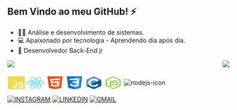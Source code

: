 ## Bem Vindo ao meu GitHub! ⚡
- 👨‍💻 Análise e desenvolvimento de sistemas.  
- 💻 Apaixonado por tecnologia - Aprendendo dia após dia.
- 🤖 Desenvolvedor Back-End jr

<div>
  
  <img  height="180em" src="https://github-readme-stats.vercel.app/api?username=marlonknupp&show_icons=true&theme=great-gatsby&include_all_commits=true&count_private=true"/> 
  <img align="right" height="180em" src="https://github-readme-stats.vercel.app/api/top-langs/?username=marlonknupp&layout=compact&langs_count=16&theme=great-gatsby"/>
</div>
<br>
 <img align="center" height="30" width="40" alt="js-icon"  src="https://raw.githubusercontent.com/devicons/devicon/master/icons/javascript/javascript-plain.svg">
    <img align="center" height="30" width="40" alt="react-icon" src="https://raw.githubusercontent.com/devicons/devicon/master/icons/react/react-original.svg">
    <img align="center" height="30" width="40" alt="html-icon" src="https://raw.githubusercontent.com/devicons/devicon/master/icons/html5/html5-original.svg">
    <img align="center" height="30" width="40" alt="css-icon" src="https://raw.githubusercontent.com/devicons/devicon/master/icons/css3/css3-original.svg">
    <img align="center" height="30" width="40" alt="c-icon" src="https://raw.githubusercontent.com/devicons/devicon/master/icons/c/c-original.svg">
    <img align="center" height="30" width="40" alt="nodejs-icon" src="https://raw.githubusercontent.com/devicons/devicon/master/icons/nodejs/nodejs-original.svg">
    <img align="center" height="30" width="40" alt="nodejs-icon" src="https://raw.githubusercontent.com/jmnote/z-icons/master/svg/cpp.svg">
   </div>

[![INSTAGRAM](https://img.shields.io/badge/Instagram-E4405F?style=for-the-badge&logo=instagram&logoColor=white)](https://www.instagram.com/marlonknupp/)
[![LINKEDIN](https://img.shields.io/badge/LinkedIn-0077B5?style=for-the-badge&logo=linkedin&logoColor=white)](https://www.linkedin.com/in/marlon-knupp-284252260/)
[![GMAIL](https://img.shields.io/badge/Gmail-D14836?style=for-the-badge&logo=gmail&logoColor=white)](marlonjcc23@gmail.com)
